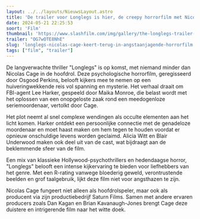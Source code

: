 ```yaml
---
layout: ../../layouts/NieuwsLayout.astro
title: 'De trailer voor Longlegs is hier, de creepy horrorfilm met Nicolas Cage'
date: 2024-05-21 22:25:53
soort: 'Film'
thumbnail: 'https://www.slashfilm.com/img/gallery/the-longlegs-trailer-teases-what-could-be-the-best-horror-movie-of-the-year/maika-monroe-and-nicolas-cage-star-in-longlegs-1716224146.jpg'
trailer: "OG7wOTE8NhE"
slug: 'longlegs-nicolas-cage-keert-terug-in-angstaanjagende-horrorfilm'
tags: ["film", "trailer"]
---
```


De langverwachte thriller "Longlegs" is op komst, met niemand minder dan Nicolas Cage in de hoofdrol. Deze psychologische horrorfilm, geregisseerd door Osgood Perkins, belooft kijkers mee te nemen op een huiveringwekkende reis vol spanning en mysterie. Het verhaal draait om FBI-agent Lee Harker, gespeeld door Maika Monroe, die belast wordt met het oplossen van een onopgeloste zaak rond een meedogenloze seriemoordenaar, vertolkt door Cage.

Het plot neemt al snel complexe wendingen als occulte elementen aan het licht komen. Harker ontdekt een persoonlijke connectie met de genadeloze moordenaar en moet haast maken om hem tegen te houden voordat er opnieuw onschuldige levens worden geclaimd. Alicia Witt en Blair Underwood maken ook deel uit van de cast, wat bijdraagt aan de beklemmende sfeer van de film.

Een mix van klassieke Hollywood-psychothrillers en hedendaagse horror, "Longlegs" belooft een intense kijkervaring te bieden voor liefhebbers van het genre. Met een R-rating vanwege bloederig geweld, verontrustende beelden en grof taalgebruik, lijkt deze film niet voor angsthazen te zijn.

Nicolas Cage fungeert niet alleen als hoofdrolspeler, maar ook als producent via zijn productiebedrijf Saturn Films. Samen met andere ervaren producers zoals Dan Kagan en Brian Kavanaugh-Jones brengt Cage deze duistere en intrigerende film naar het witte doek.
